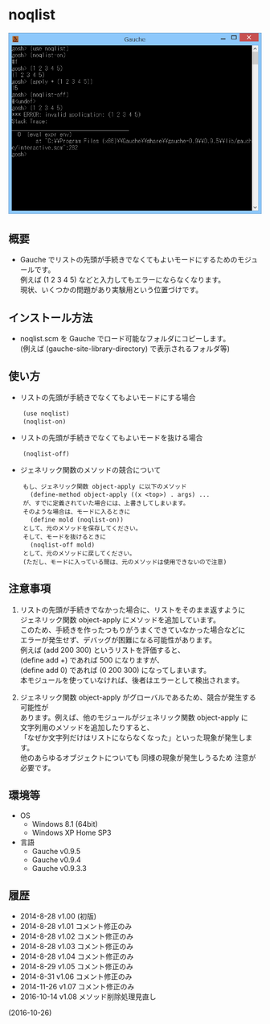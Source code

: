 # noqlist

![image](image.png)

## 概要
- Gauche でリストの先頭が手続きでなくてもよいモードにするためのモジュールです。  
  例えば (1 2 3 4 5) などと入力してもエラーにならなくなります。  
  現状、いくつかの問題があり実験用という位置づけです。


## インストール方法
- noqlist.scm を Gauche でロード可能なフォルダにコピーします。  
  (例えば (gauche-site-library-directory) で表示されるフォルダ等)


## 使い方
- リストの先頭が手続きでなくてもよいモードにする場合
```
    (use noqlist)
    (noqlist-on)
```

- リストの先頭が手続きでなくてもよいモードを抜ける場合
```
    (noqlist-off)
```

- ジェネリック関数のメソッドの競合について
```
    もし、ジェネリック関数 object-apply に以下のメソッド
      (define-method object-apply ((x <top>) . args) ...
    が、すでに定義されていた場合には、上書きしてしまいます。
    そのような場合は、モードに入るときに
      (define mold (noqlist-on))
    として、元のメソッドを保存してください。
    そして、モードを抜けるときに
      (noqlist-off mold)
    として、元のメソッドに戻してください。
    (ただし、モードに入っている間は、元のメソッドは使用できないので注意)
```


## 注意事項
1. リストの先頭が手続きでなかった場合に、リストをそのまま返すように  
   ジェネリック関数 object-apply にメソッドを追加しています。  
   このため、手続きを作ったつもりがうまくできていなかった場合などに  
   エラーが発生せず、デバッグが困難になる可能性があります。  
   例えば (add 200 300) というリストを評価すると、  
   (define add +) であれば 500 になりますが、  
   (define add 0) であれば (0 200 300) になってしまいます。  
   本モジュールを使っていなければ、後者はエラーとして検出されます。

2. ジェネリック関数 object-apply がグローバルであるため、競合が発生する可能性が  
   あります。例えば、他のモジュールがジェネリック関数 object-apply に  
   文字列用のメソッドを追加したりすると、  
   「なぜか文字列だけはリストにならなくなった」といった現象が発生します。  
   他のあらゆるオブジェクトについても 同様の現象が発生しうるため 注意が必要です。


## 環境等
- OS
  - Windows 8.1 (64bit)
  - Windows XP Home SP3
- 言語
  - Gauche v0.9.5
  - Gauche v0.9.4
  - Gauche v0.9.3.3

## 履歴
- 2014-8-28  v1.00 (初版)
- 2014-8-28  v1.01 コメント修正のみ
- 2014-8-28  v1.02 コメント修正のみ
- 2014-8-28  v1.03 コメント修正のみ
- 2014-8-28  v1.04 コメント修正のみ
- 2014-8-29  v1.05 コメント修正のみ
- 2014-8-31  v1.06 コメント修正のみ
- 2014-11-26 v1.07 コメント修正のみ
- 2016-10-14 v1.08 メソッド削除処理見直し


(2016-10-26)
